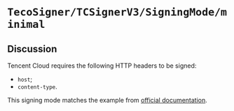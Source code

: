 # ``TecoSigner/TCSignerV3/SigningMode/minimal``

## Discussion

Tencent Cloud requires the following HTTP headers to be signed:
* `host`;
* `content-type`.

This signing mode matches the example from [official documentation](https://www.tencentcloud.com/document/api/213/33224).
